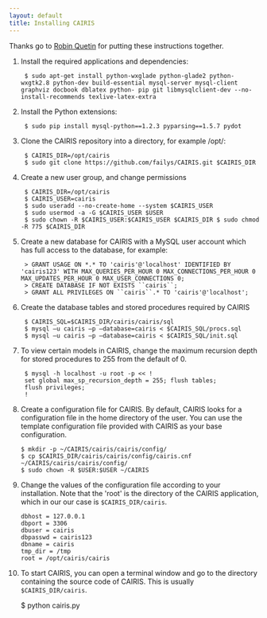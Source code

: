 ```yaml
---
layout: default 
title: Installing CAIRIS
---
```


Thanks go to [Robin Quetin](https://github.com/RobinQuetin) for putting these instructions together.

1. Install the required applications and dependencies:

        $ sudo apt-get install python-wxglade python-glade2 python-wxgtk2.8 python-dev build-essential mysql-server mysql-client graphviz docbook dblatex python- pip git libmysqlclient-dev --no-install-recommends texlive-latex-extra
2. Install the Python extensions:

        $ sudo pip install mysql-python==1.2.3 pyparsing==1.5.7 pydot
3. Clone the CAIRIS repository into a directory, for example /opt/:

        $ CAIRIS_DIR=/opt/cairis
        $ sudo git clone https://github.com/failys/CAIRIS.git $CAIRIS_DIR
4. Create a new user group, and change permissions

        $ CAIRIS_DIR=/opt/cairis
        $ CAIRIS_USER=cairis
        $ sudo useradd --no-create-home --system $CAIRIS_USER 
        $ sudo usermod -a -G $CAIRIS_USER $USER
        $ sudo chown -R $CAIRIS_USER:$CAIRIS_USER $CAIRIS_DIR $ sudo chmod -R 775 $CAIRIS_DIR
5. Create a new database for CAIRIS with a MySQL user account which has full access to the database, for example:

        > GRANT USAGE ON *.* TO 'cairis'@'localhost' IDENTIFIED BY 'cairis123' WITH MAX_QUERIES_PER_HOUR 0 MAX_CONNECTIONS_PER_HOUR 0 MAX_UPDATES_PER_HOUR 0 MAX_USER_CONNECTIONS 0;
        > CREATE DATABASE IF NOT EXISTS ``cairis``;
        > GRANT ALL PRIVILEGES ON ``cairis``.* TO 'cairis'@'localhost';
6. Create the database tables and stored procedures required by CAIRIS

        $ CAIRIS_SQL=$CAIRIS_DIR/cairis/cairis/sql
        $ mysql –u cairis –p –database=cairis < $CAIRIS_SQL/procs.sql
        $ mysql –u cairis –p –database=cairis < $CAIRIS_SQL/init.sql
7. To view certain models in CAIRIS, change the maximum recursion depth for stored procedures to 255 from the default of 0.

        $ mysql -h localhost -u root -p << !
        set global max_sp_recursion_depth = 255; flush tables;
        flush privileges;
        !
8.  Create a configuration file for CAIRIS.  By default, CAIRIS looks for a configuration file in the home directory of the user.  You can use the template configuration file provided with CAIRIS as your base configuration.

        $ mkdir -p ~/CAIRIS/cairis/cairis/config/
        $ cp $CAIRIS_DIR/cairis/cairis/config/cairis.cnf ~/CAIRIS/cairis/cairis/config/
        $ sudo chown -R $USER:$USER ~/CAIRIS
9.  Change the values of the configuration file according to your installation.  Note that the 'root' is the directory of the CAIRIS application, which in our our case is `$CAIRIS_DIR/cairis`.

        dbhost = 127.0.0.1
        dbport = 3306
        dbuser = cairis
        dbpasswd = cairis123
        dbname = cairis
        tmp_dir = /tmp
        root = /opt/cairis/cairis
10.  To start CAIRIS, you can open a terminal window and go to the directory containing the source code of CAIRIS.  This is usually `$CAIRIS_DIR/cairis`.

        $ python cairis.py

